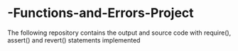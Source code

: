 # -Functions-and-Errors-Project
The following repository contains the output and source code with require(), assert() and revert() statements implemented
